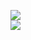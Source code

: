 [![](https://img.shields.io/badge/Made%20With-Github%20Spray-lightgrey.svg?style=for-the-badge&logo=github)](https://github.com/Annihil/github-spray#23458)  
[![](https://i.imgur.com/2DrTn0Z.gif)](https://github.com/Annihil/github-spray)
